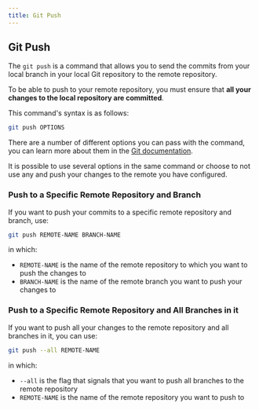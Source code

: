 ```yaml
---
title: Git Push
---
```

## Git Push

The `git push` is a command that allows you to send the commits from your local branch in your local Git repository to the remote repository.

To be able to push to your remote repository, you must ensure that **all your changes to the local repository are committed**.

This command's syntax is as follows:
```bash
git push OPTIONS
```
There are a number of different options you can pass with the command, you can learn more about them in the <a href='https://git-scm.com/docs/git-push#_options_a_id_options_a' target='_blank' rel='nofollow'>Git documentation</a>.

It is possible to use several options in the same command or choose to not use any and push your changes to the remote you have configured.

### Push to a Specific Remote Repository and Branch
If you want to push your commits to a specific remote repository and branch, use:
```bash
git push REMOTE-NAME BRANCH-NAME
```
in which:
- `REMOTE-NAME` is the name of the remote repository to which you want to push the changes to
- `BRANCH-NAME` is the name of the remote branch you want to push your changes to

### Push to a Specific Remote Repository and All Branches in it
If you want to push all your changes to the remote repository and all branches in it, you can use:
```bash
git push --all REMOTE-NAME
```
in which:
- `--all` is the flag that signals that you want to push all branches to the remote repository
- `REMOTE-NAME` is the name of the remote repository you want to push to
